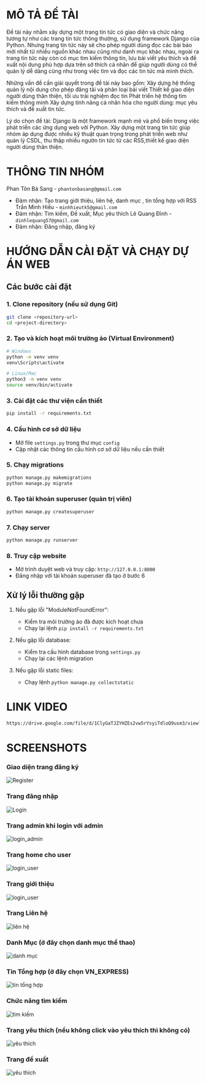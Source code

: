# MÔ TẢ ĐỀ TÀI
Đề tài này nhằm xây dựng một trang tin tức có giao diện và chức năng tương tự như các trang tin tức thông thường, sử dụng framework Django của Python. Nhưng trang tin tức này sẽ cho phép người dùng đọc các bài báo mới nhất từ nhiều nguồn khác nhau cũng như danh mục khác nhau, ngoài ra trang tin tức này còn có mục tìm kiếm thông tin, lưu bài viết yêu thích và đề xuất nội dung phù hợp dựa trên sở thích cá nhân để giúp người dùng có thể quản lý dễ dàng cũng như trong việc tìm và đọc các tin tức mà mình thích.

Những vấn đề cần giải quyết trong đề tài này bao gồm:
Xây dựng hệ thống quản lý nội dung cho phép đăng tải và phân loại bài viết
Thiết kế giao diện người dùng thân thiện, tối ưu trải nghiệm đọc tin
Phát triển hệ thống tìm kiếm thông minh
Xây dựng tính năng cá nhân hóa cho người dùng: mục yêu thích và đề xuất tin tức.

Lý do chọn đề tài: Django là một framework mạnh mẽ và phổ biến trong việc phát triển các ứng dụng web với Python. Xây dựng một trang tin tức giúp nhóm áp dụng được nhiều kỹ thuật quan trọng trong phát triển web như quản lý CSDL, thu thập nhiều ngườn tin tức từ các RSS,thiết kế giao diện người dùng thân thiện.

# THÔNG TIN NHÓM

Phan Tôn Bá Sang - ``` phantonbasang@gmail.com ``` <br>
- Đảm nhận: Tạo trang giới thiệu, liên hệ, danh mục , tin tổng hợp với RSS
Trần Minh Hiếu - ``` minhhieutk5@gmail.com ``` <br>
- Đảm nhận: Tìm kiếm, Đề xuất, Mục yêu thích
Lê Quang Đỉnh - ``` dinhlequang57@gmail.com ``` <br>
- Đảm nhận: Đăng nhập, đăng ký 


# HƯỚNG DẪN CÀI ĐẶT VÀ CHẠY DỰ ÁN WEB
## Các bước cài đặt

### 1. Clone repository (nếu sử dụng Git)
```bash
git clone <repository-url>
cd <project-directory>
```

### 2. Tạo và kích hoạt môi trường ảo (Virtual Environment)
```bash
# Windows
python -m venv venv
venv\Scripts\activate

# Linux/Mac
python3 -m venv venv
source venv/bin/activate
```

### 3. Cài đặt các thư viện cần thiết
```bash
pip install -r requirements.txt
```

### 4. Cấu hình cơ sở dữ liệu
- Mở file `settings.py` trong thư mục `config`
- Cập nhật các thông tin cấu hình cơ sở dữ liệu nếu cần thiết

### 5. Chạy migrations
```bash
python manage.py makemigrations
python manage.py migrate
```

### 6. Tạo tài khoản superuser (quản trị viên)
```bash
python manage.py createsuperuser
```

### 7. Chạy server
```bash
python manage.py runserver
```

### 8. Truy cập website
- Mở trình duyệt web và truy cập: `http://127.0.0.1:8000`
- Đăng nhập với tài khoản superuser đã tạo ở bước 6

## Xử lý lỗi thường gặp
1. Nếu gặp lỗi "ModuleNotFoundError":
   - Kiểm tra môi trường ảo đã được kích hoạt chưa
   - Chạy lại lệnh `pip install -r requirements.txt`

2. Nếu gặp lỗi database:
   - Kiểm tra cấu hình database trong `settings.py`
   - Chạy lại các lệnh migration

3. Nếu gặp lỗi static files:
   - Chạy lệnh `python manage.py collectstatic`
# LINK VIDEO
``` bash
https://drive.google.com/file/d/1ClyGaTJZYHZEs2vw5rYsyiTdloQ9usm3/view?usp=sharing
```
# SCREENSHOTS
### Giao diện trang đăng ký 
![Register](Screenshots/register.png)
### Trang đăng nhập
![Login](Screenshots/login.png)
### Trang admin khi login với admin
![login_admin](Screenshots/login_admin.png)
### Trang home cho user
![login_user](Screenshots/login_user.png)
### Trang giới thiệu
![login_user](Screenshots/gioi_thieu.png)
### Trang Liên hệ
![liên hệ](Screenshots/lien_he.png)
### Danh Mục (ở đây chọn danh mục thể thao)
![danh mục](Screenshots/danh_muc.png)
### Tin Tổng hợp (ở đây chọn VN_EXPRESS)
![tin tổng hợp](Screenshots/VN_EXPRESS.png)
### Chức năng tìm kiếm
![tìm kiếm](Screenshots/tim_kiem.png)
### Trang yêu thích (nếu không click vào yêu thích thì không có)
![yêu thích](Screenshots/yeu_thich.png)
### Trang đề xuất
![yêu thích](Screenshots/de_xuat.png)



